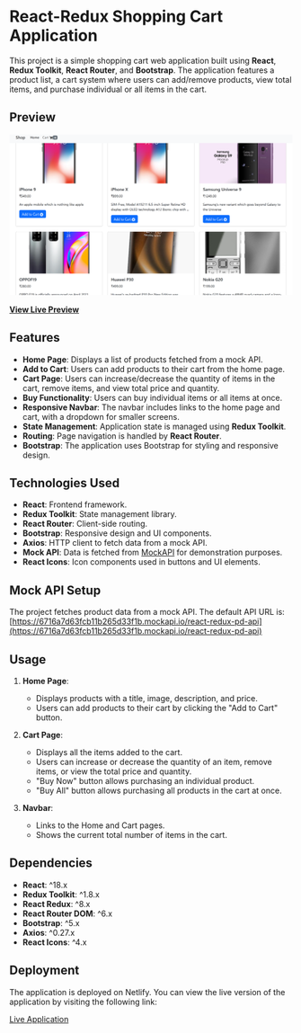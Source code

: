 # React-Redux Shopping Cart Application

This project is a simple shopping cart web application built using **React**, **Redux Toolkit**, **React Router**, and **Bootstrap**. The application features a product list, a cart system where users can add/remove products, view total items, and purchase individual or all items in the cart.

## Preview

[![React-Redux Shopping Cart Application Preview](https://github.com/gokulselvam2911/React-Redux-Task/blob/main/src/assets/react-redux-task.png?raw=true)](https://react-redux-task-gkl.netlify.app/)

**[View Live Preview](https://react-redux-task-gkl.netlify.app/)**

## Features

- **Home Page**: Displays a list of products fetched from a mock API.
- **Add to Cart**: Users can add products to their cart from the home page.
- **Cart Page**: Users can increase/decrease the quantity of items in the cart, remove items, and view total price and quantity.
- **Buy Functionality**: Users can buy individual items or all items at once.
- **Responsive Navbar**: The navbar includes links to the home page and cart, with a dropdown for smaller screens.
- **State Management**: Application state is managed using **Redux Toolkit**.
- **Routing**: Page navigation is handled by **React Router**.
- **Bootstrap**: The application uses Bootstrap for styling and responsive design.

## Technologies Used

- **React**: Frontend framework.
- **Redux Toolkit**: State management library.
- **React Router**: Client-side routing.
- **Bootstrap**: Responsive design and UI components.
- **Axios**: HTTP client to fetch data from a mock API.
- **Mock API**: Data is fetched from [MockAPI](https://mockapi.io/) for demonstration purposes.
- **React Icons**: Icon components used in buttons and UI elements.

## Mock API Setup

The project fetches product data from a mock API. The default API URL is: [https://6716a7d63fcb11b265d33f1b.mockapi.io/react-redux-pd-api](https://6716a7d63fcb11b265d33f1b.mockapi.io/react-redux-pd-api)

## Usage

1. **Home Page**:
   - Displays products with a title, image, description, and price.
   - Users can add products to their cart by clicking the "Add to Cart" button.

2. **Cart Page**:
   - Displays all the items added to the cart.
   - Users can increase or decrease the quantity of an item, remove items, or view the total price and quantity.
   - "Buy Now" button allows purchasing an individual product.
   - "Buy All" button allows purchasing all products in the cart at once.

3. **Navbar**:
   - Links to the Home and Cart pages.
   - Shows the current total number of items in the cart.

## Dependencies

- **React**: ^18.x
- **Redux Toolkit**: ^1.8.x
- **React Redux**: ^8.x
- **React Router DOM**: ^6.x
- **Bootstrap**: ^5.x
- **Axios**: ^0.27.x
- **React Icons**: ^4.x

## Deployment

The application is deployed on Netlify. You can view the live version of the application by visiting the following link:

[Live Application](https://react-redux-task-gkl.netlify.app/)
